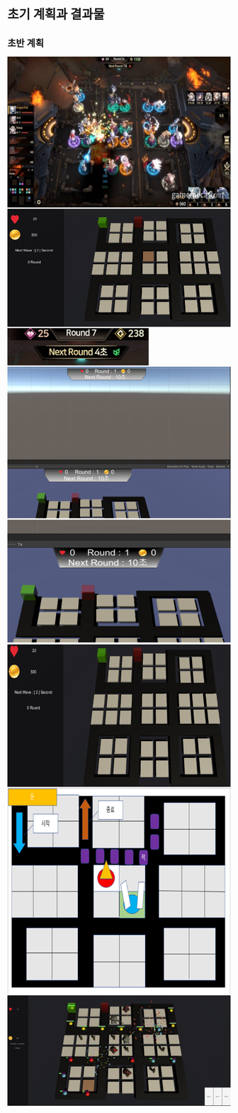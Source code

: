 # 초기 계획과 결과물

## 초반 계획


<img src="./img/그림1.jpg">  
<img src="./img/그림2.png">  
<img src="./img/그림3.png">  
<img src="./img/그림4.png">  
<img src="./img/그림5.png">  
<img src="./img/그림6.png">  
<img src="./img/그림7.png">  
<img src="./img/그림0.PNG">  

